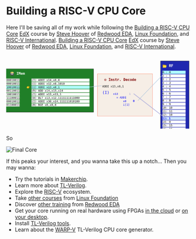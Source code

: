 # Building a RISC-V CPU Core

Here I'll be saving all of my work while following the [Building a RISC-V CPU Core](https://www.edx.org/course/building-a-risc-v-cpu-core) [EdX](https://edx.org/) course by [Steve Hoover](https://www.linkedin.com/in/steve-hoover-a44b607/) of [Redwood EDA](https://redwoodeda.com), [Linux Foundation](https://www.linuxfoundation.org/), and [RISC-V International](https://riscv.org).
[Building a RISC-V CPU Core](https://www.edx.org/course/building-a-risc-v-cpu-core) [EdX](https://edx.org/) course by [Steve Hoover](https://www.linkedin.com/in/steve-hoover-a44b607/) of [Redwood EDA](https://redwoodeda.com), [Linux Foundation](https://www.linuxfoundation.org/), and [RISC-V International](https://riscv.org).

![VIZ](lib/LF_VIZ.png)

So 

![Final Core](lib/riscv.svg)



If this peaks your interest, and you wanna take this up a notch... Then you may wanna:
  - Try the tutorials in [Makerchip](https://makerchip.com).
  - Learn more about [TL-Verilog](https://redwoodeda.com/tl-verilog).
  - Explore the [RISC-V](https://riscv.org) ecosystem.
  - Take [other courses](https://training.linuxfoundation.org/full-catalog/) from [Linux Foundation](https://www.linuxfoundation.org/)
  - Discover [other training](https://www.redwoodeda.com/publications) from [Redwood EDA](https://redwoodeda.com)
  - Get your core running on real hardware using FPGAs [in the cloud](https://github.com/stevehoover/1st-CLaaS) or [on your desktop](https://github.com/shivanishah269/risc-v-core/).
  - Install [TL-Verilog tools](https://www.redwoodeda.com/products).
  - Learn about the [WARP-V](https://github.com/stevehoover/warp-v) TL-Verilog CPU core generator.
